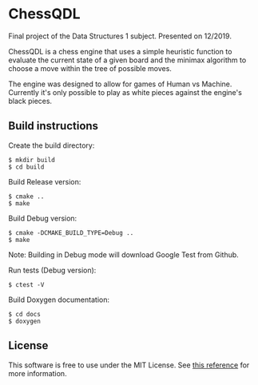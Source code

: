 # ChessQDL

Final project of the Data Structures 1 subject. Presented on 12/2019.



ChessQDL is a chess engine that uses a simple heuristic function to evaluate the current state of a given board and the minimax algorithm to choose a move within the tree of possible moves.

The engine was designed to allow for games of Human vs Machine. Currently it's only possible to play as white pieces against the engine's black pieces.



## Build instructions

Create the build directory:

```
$ mkdir build
$ cd build
```

Build Release version:

```
$ cmake ..
$ make
```

Build Debug version:


```
$ cmake -DCMAKE_BUILD_TYPE=Debug ..
$ make
```

Note: Building in Debug mode will download Google Test from Github.

Run tests (Debug version):

```
$ ctest -V
```

Build Doxygen documentation:

```
$ cd docs
$ doxygen
```

## License

This software is free to use under the MIT License. See [this reference](https://choosealicense.com/licenses/mit/) for more information.
